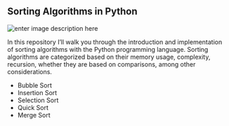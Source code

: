 ## Sorting Algorithms in Python
![enter image description here](https://d1zx6djv3kb1v7.cloudfront.net/wp-content/media/2018/11/Python-i2tutorials.jpg)

In this repository I’ll walk you through the introduction and    implementation of sorting algorithms with the Python programming    language. Sorting algorithms are categorized based on their memory    usage, complexity, recursion, whether they are based on comparisons,    among other considerations.

 - Bubble Sort 
 - Insertion Sort 
 - Selection Sort
 - Quick Sort
 - Merge Sort
